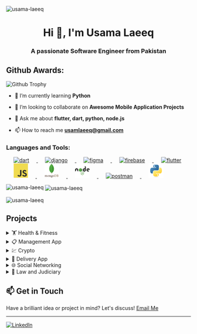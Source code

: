 <p align="left"> <img src="https://komarev.com/ghpvc/?username=usama-laeeq&label=Profile%20views&color=0e75b6&style=flat" alt="usama-laeeq" /> </p>

<h1 align="center">Hi 👋, I'm Usama Laeeq</h1>
<h3 align="center">A passionate Software Engineer from Pakistan</h3>
   
<spacer size="52"></spacer>

## Github Awards:

![Github Trophy](https://github-profile-trophy.vercel.app/?username=usama-laeeq)

- 🌱 I’m currently learning **Python**

- 👯 I’m looking to collaborate on **Awesome Mobile Application Projects**

- 💬 Ask me about **flutter, dart, python, node.js**

- 📫 How to reach me **usamlaeeq@gmail.com**

<h3 align="left">Languages and Tools:</h3>

<p align="left"> <a href="https://dart.dev" target="_blank" rel="noreferrer"> <img src="https://www.vectorlogo.zone/logos/dartlang/dartlang-icon.svg" hspace="20" alt="dart" width="40" height="40"/>     <a href="https://www.djangoproject.com/" target="_blank" rel="noreferrer"> <img src="https://cdn.worldvectorlogo.com/logos/django.svg" hspace="20" alt="django" width="40" height="40"/> </a> <a href="https://www.figma.com/" target="_blank" rel="noreferrer"> <img src="https://www.vectorlogo.zone/logos/figma/figma-icon.svg" hspace="20" alt="figma" width="40" height="40"/> </a> <a href="https://firebase.google.com/" target="_blank" rel="noreferrer"> <img src="https://www.vectorlogo.zone/logos/firebase/firebase-icon.svg" hspace="20" alt="firebase" width="40" height="40"/> </a> <a href="https://flutter.dev" target="_blank" rel="noreferrer"> <img src="https://www.vectorlogo.zone/logos/flutterio/flutterio-icon.svg" hspace="20" alt="flutter" width="40" height="40"/> </a> <a href="https://developer.mozilla.org/en-US/docs/Web/JavaScript" target="_blank" rel="noreferrer"> <img src="https://raw.githubusercontent.com/devicons/devicon/master/icons/javascript/javascript-original.svg" hspace="20" alt="javascript" width="40" height="40"/> </a> <a href="https://www.mongodb.com/" target="_blank" rel="noreferrer"> <img src="https://raw.githubusercontent.com/devicons/devicon/master/icons/mongodb/mongodb-original-wordmark.svg" hspace="20" alt="mongodb" width="40" height="40"/> </a> <a href="https://nodejs.org" target="_blank" rel="noreferrer"> <img src="https://raw.githubusercontent.com/devicons/devicon/master/icons/nodejs/nodejs-original-wordmark.svg" hspace="20" alt="nodejs" width="40" height="40"/> </a> <a href="https://postman.com" target="_blank" rel="noreferrer"> <img src="https://www.vectorlogo.zone/logos/getpostman/getpostman-icon.svg" hspace="20" alt="postman" width="40" height="40"/> </a> <a href="https://www.python.org" target="_blank" rel="noreferrer"> <img src="https://raw.githubusercontent.com/devicons/devicon/master/icons/python/python-original.svg" hspace="20" alt="python" width="40" height="40"/> </a> </p>

<p><img align="left" src="https://github-readme-stats.vercel.app/api/top-langs?username=usama-laeeq&show_icons=true&locale=en&layout=compact" alt="usama-laeeq" /></p>

<p>&nbsp;<img align="center" src="https://github-readme-stats.vercel.app/api?username=usama-laeeq&show_icons=true&locale=en" alt="usama-laeeq" /></p>

<p><img align="center" src="https://github-readme-streak-stats.herokuapp.com/?user=usama-laeeq&" alt="usama-laeeq" /></p>

## Projects

<details>
    <summary>🏋️ Health & Fitness</summary>
    <ul>
        <li><strong>Epic Life Application</strong> - HealthCare, Doctors Appointments
            <ul>
                <li><a href="https://play.google.com/store/apps/details?id=com.epicpc.mobile" target="_blank">Android</a></li>
                <li><a href="https://apps.apple.com/us/app/epic-life-application/id6462439021?uo=2" target="_blank">iOS</a></li>
            </ul>
        </li>
    </ul>
</details>

<details>
    <summary>📋 Management App</summary>
    <ul>
        <li><strong>CAS Mobile app</strong> - Collaboration platform for student, teachers and parents
            <ul>
                <li><a href="https://play.google.com/store/apps/details?id=com.eac.cas_app" target="_blank">Android</a></li>
                <li><a href="https://apps.apple.com/us/app/cas-app/id1524889871" target="_blank">iOS</a></li>
            </ul>
        </li>
        <li><strong>College Crusade</strong>
            <ul>
                <li><a href="https://apps.apple.com/us/app/college-crusade/id1473164432" target="_blank">iOS</a></li>
            </ul>
        </li>
    </ul>
</details>

<details>
    <summary>💹 Crypto</summary>
    <ul>
        <li><strong>Cryptonaire</strong>
            <ul>
                <li><a href="https://cryptonaire.app/" target="_blank">Website</a></li>
                <li><a href="https://play.google.com/store/search?q=crytpnaire&c=apps&hl=en&gl=US&pli=1" target="_blank">Android</a></li>
                <li><a href="https://apps.apple.com/gb/app/cryptonaire/id6444831636?uo=2" target="_blank">iOS</a></li>
            </ul>
        </li>
    </ul>
</details>

<details>
    <summary>🚚 Delivery App</summary>
    <ul>
        <li><strong>Qartt</strong> - Built customer and driver-side applications (Flutter)
            <ul>
                <li><a href="https://www.qartt.com/" target="_blank">Website</a></li>
                <li><a href="https://apps.apple.com/in/app/qartt/id1644589897" target="_blank">iOS</a></li>
            </ul>
        </li>
    </ul>
</details>

<details>
    <summary>🌐 Social Networking</summary>
    <ul>
        <li><strong>Linked Golf app</strong>
            <ul>
                <li><a href="https://linkedgolfapp.com/" target="_blank">Website</a></li>
                <li><a href="https://apps.apple.com/us/app/linked-golf/id1619093321" target="_blank">iOS</a></li>
                <li><a href="https://play.google.com/store/apps/details?id=com.linkedgolfapp.mobile" target="_blank">Android</a></li>
            </ul>
        </li>
        <li><strong>Capsule Labs</strong> | Digital Solutions Powered by Blockchain Technology
            <ul>
                <li><a href="https://www.capsulelabs.io/" target="_blank">Website</a></li>
            </ul>
        </li>
        <li><strong>EarlyPi</strong>
            <ul>
                <li><a href="https://play.google.com/store/apps/details?id=com.earlypi.mobile" target="_blank">Android</a></li>
                <li><a href="https://apps.apple.com/pk/app/early-pi/id164488732" target="_blank">iOS</a></li>
            </ul>
        </li>
    </ul>
</details>

<details>
    <summary>🌟 Law and Judiciary</summary>
    <ul>
      <li><strong>Mohami</strong>
            <ul>
                 <li><a href="https://play.google.com/store/apps/details?id=com.mohami">Android</a></li>
         <li><a href="https://apps.apple.com/pk/app/mohami/id1667187457">iOS</a></li>
            </ul>
        </li>
    </ul>
</details>

<!-- More sections... -->

## 📫 Get in Touch

Have a brilliant idea or project in mind? Let's discuss! [Email Me](mailto:usamlaee@gmail.com)

----------------------------------------------------------------------------------------------------------------------------------------

[![LinkedIn](https://img.shields.io/badge/linkedin-%230077B5.svg?&style=for-the-badge&logo=linkedin&logoColor=white)](https://www.linkedin.com/in/flutter-developer-application-developer/)


